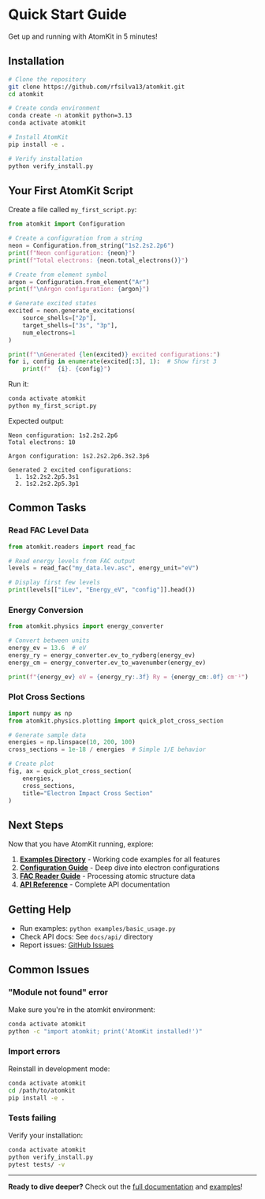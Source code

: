 # Quick Start Guide

Get up and running with AtomKit in 5 minutes!

## Installation

```bash
# Clone the repository
git clone https://github.com/rfsilva13/atomkit.git
cd atomkit

# Create conda environment
conda create -n atomkit python=3.13
conda activate atomkit

# Install AtomKit
pip install -e .

# Verify installation
python verify_install.py
```

## Your First AtomKit Script

Create a file called `my_first_script.py`:

```python
from atomkit import Configuration

# Create a configuration from a string
neon = Configuration.from_string("1s2.2s2.2p6")
print(f"Neon configuration: {neon}")
print(f"Total electrons: {neon.total_electrons()}")

# Create from element symbol
argon = Configuration.from_element("Ar")
print(f"\nArgon configuration: {argon}")

# Generate excited states
excited = neon.generate_excitations(
    source_shells=["2p"],
    target_shells=["3s", "3p"],
    num_electrons=1
)

print(f"\nGenerated {len(excited)} excited configurations:")
for i, config in enumerate(excited[:3], 1):  # Show first 3
    print(f"  {i}. {config}")
```

Run it:
```bash
conda activate atomkit
python my_first_script.py
```

Expected output:
```
Neon configuration: 1s2.2s2.2p6
Total electrons: 10

Argon configuration: 1s2.2s2.2p6.3s2.3p6

Generated 2 excited configurations:
  1. 1s2.2s2.2p5.3s1
  2. 1s2.2s2.2p5.3p1
```

## Common Tasks

### Read FAC Level Data

```python
from atomkit.readers import read_fac

# Read energy levels from FAC output
levels = read_fac("my_data.lev.asc", energy_unit="eV")

# Display first few levels
print(levels[["iLev", "Energy_eV", "config"]].head())
```

### Energy Conversion

```python
from atomkit.physics import energy_converter

# Convert between units
energy_ev = 13.6  # eV
energy_ry = energy_converter.ev_to_rydberg(energy_ev)
energy_cm = energy_converter.ev_to_wavenumber(energy_ev)

print(f"{energy_ev} eV = {energy_ry:.3f} Ry = {energy_cm:.0f} cm⁻¹")
```

### Plot Cross Sections

```python
import numpy as np
from atomkit.physics.plotting import quick_plot_cross_section

# Generate sample data
energies = np.linspace(10, 200, 100)
cross_sections = 1e-18 / energies  # Simple 1/E behavior

# Create plot
fig, ax = quick_plot_cross_section(
    energies,
    cross_sections,
    title="Electron Impact Cross Section"
)
```

## Next Steps

Now that you have AtomKit running, explore:

1. **[Examples Directory](../examples/)** - Working code examples for all features
2. **[Configuration Guide](configuration_guide.md)** - Deep dive into electron configurations
3. **[FAC Reader Guide](fac_reader_guide.md)** - Processing atomic structure data
4. **[API Reference](api/)** - Complete API documentation

## Getting Help

- Run examples: `python examples/basic_usage.py`
- Check API docs: See `docs/api/` directory
- Report issues: [GitHub Issues](https://github.com/rfsilva13/atomkit/issues)

## Common Issues

### "Module not found" error

Make sure you're in the atomkit environment:
```bash
conda activate atomkit
python -c "import atomkit; print('AtomKit installed!')"
```

### Import errors

Reinstall in development mode:
```bash
conda activate atomkit
cd /path/to/atomkit
pip install -e .
```

### Tests failing

Verify your installation:
```bash
conda activate atomkit
python verify_install.py
pytest tests/ -v
```

---

**Ready to dive deeper?** Check out the [full documentation](README.md) and [examples](../examples/)!
